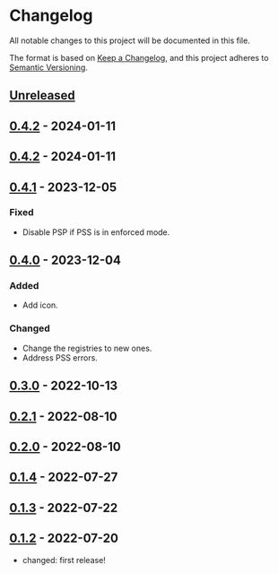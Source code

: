 # Changelog

All notable changes to this project will be documented in this file.

The format is based on [Keep a Changelog](https://keepachangelog.com/en/1.0.0/),
and this project adheres to [Semantic Versioning](https://semver.org/spec/v2.0.0.html).

## [Unreleased]

## [0.4.2] - 2024-01-11

## [0.4.2] - 2024-01-11

## [0.4.1] - 2023-12-05

### Fixed

- Disable PSP if PSS is in enforced mode.

## [0.4.0] - 2023-12-04

### Added

- Add icon.

### Changed

- Change the registries to new ones.
- Address PSS errors.

## [0.3.0] - 2022-10-13

## [0.2.1] - 2022-08-10

## [0.2.0] - 2022-08-10

## [0.1.4] - 2022-07-27

## [0.1.3] - 2022-07-22

## [0.1.2] - 2022-07-20

- changed: first release!

[Unreleased]: https://github.com/giantswarm/operational-load-exporter/compare/v0.4.2...HEAD
[0.4.2]: https://github.com/giantswarm/operational-load-exporter/compare/v0.4.2...v0.4.2
[0.4.2]: https://github.com/giantswarm/operational-load-exporter/compare/v0.4.1...v0.4.2
[0.4.1]: https://github.com/giantswarm/operational-load-exporter/compare/v0.4.0...v0.4.1
[0.4.0]: https://github.com/giantswarm/operational-load-exporter/compare/v0.3.0...v0.4.0
[0.3.0]: https://github.com/giantswarm/operational-load-exporter/compare/v0.2.1...v0.3.0
[0.2.1]: https://github.com/giantswarm/operational-load-exporter/compare/v0.2.0...v0.2.1
[0.2.0]: https://github.com/giantswarm/operational-load-exporter/compare/v0.1.4...v0.2.0
[0.1.4]: https://github.com/giantswarm/operational-load-exporter/compare/v0.1.3...v0.1.4
[0.1.3]: https://github.com/giantswarm/operational-load-exporter/compare/v0.1.2...v0.1.3
[0.1.2]: https://github.com/giantswarm/operational-load-exporter/releases/tag/v0.1.2
